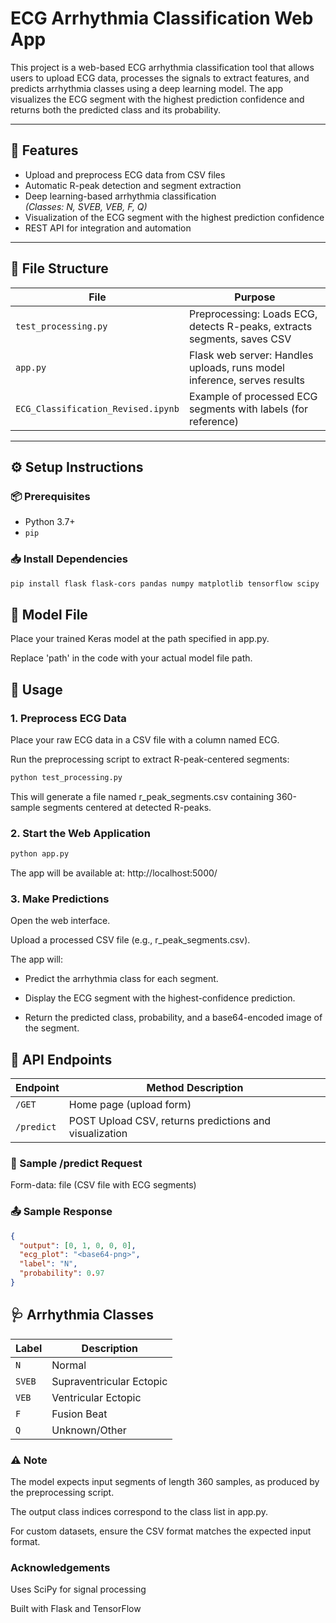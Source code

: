 # ECG Arrhythmia Classification Web App

This project is a web-based ECG arrhythmia classification tool that allows users to upload ECG data, processes the signals to extract features, and predicts arrhythmia classes using a deep learning model. The app visualizes the ECG segment with the highest prediction confidence and returns both the predicted class and its probability.

---

## 🚀 Features

- Upload and preprocess ECG data from CSV files
- Automatic R-peak detection and segment extraction
- Deep learning-based arrhythmia classification  
  *(Classes: N, SVEB, VEB, F, Q)*
- Visualization of the ECG segment with the highest prediction confidence
- REST API for integration and automation

---

## 📁 File Structure

| File                          | Purpose                                                   |
|-------------------------------|-----------------------------------------------------------|
| `test_processing.py`          | Preprocessing: Loads ECG, detects R-peaks, extracts segments, saves CSV |
| `app.py`                      | Flask web server: Handles uploads, runs model inference, serves results |
| `ECG_Classification_Revised.ipynb` | Example of processed ECG segments with labels (for reference) |

---

## ⚙️ Setup Instructions

### 📦 Prerequisites

- Python 3.7+
- `pip`

### 📥 Install Dependencies

```bash
pip install flask flask-cors pandas numpy matplotlib tensorflow scipy
```

## 📁 Model File
Place your trained Keras model at the path specified in app.py.

Replace 'path' in the code with your actual model file path.

## 🚀 Usage
### 1. Preprocess ECG Data
Place your raw ECG data in a CSV file with a column named ECG.

Run the preprocessing script to extract R-peak-centered segments:
```bash
python test_processing.py
```
This will generate a file named r_peak_segments.csv containing 360-sample segments centered at detected R-peaks.

### 2. Start the Web Application
```bash
python app.py
```
The app will be available at: http://localhost:5000/

### 3. Make Predictions
Open the web interface.

Upload a processed CSV file (e.g., r_peak_segments.csv).

The app will:

- Predict the arrhythmia class for each segment.

- Display the ECG segment with the highest-confidence prediction.

- Return the predicted class, probability, and a base64-encoded image of the segment.

## 🔌 API Endpoints
| Endpoint                       | Method Description                                                   |
|-------------------------------|-----------------------------------------------------------|
| `/GET`          | Home page (upload form) |
| `/predict`                      | POST	Upload CSV, returns predictions and visualization |

### 📝 Sample /predict Request
Form-data: file (CSV file with ECG segments)

### 📤 Sample Response
```json
{
  "output": [0, 1, 0, 0, 0],
  "ecg_plot": "<base64-png>",
  "label": "N",
  "probability": 0.97
}
```

## 🩺 Arrhythmia Classes
| Label                          | Description                                                   |
|-------------------------------|-----------------------------------------------------------|
| `N`          | Normal |
| `SVEB`                      | Supraventricular Ectopic |
| `VEB`                      | Ventricular Ectopic |
| `F`                      | Fusion Beat |
| `Q`                      | Unknown/Other |


### ⚠️ Note
The model expects input segments of length 360 samples, as produced by the preprocessing script.

The output class indices correspond to the class list in app.py.

For custom datasets, ensure the CSV format matches the expected input format.

### Acknowledgements
Uses SciPy for signal processing

Built with Flask and TensorFlow
